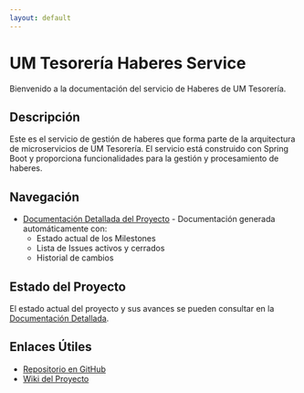 ```yaml
---
layout: default
---
```


# UM Tesorería Haberes Service

Bienvenido a la documentación del servicio de Haberes de UM Tesorería.

## Descripción

Este es el servicio de gestión de haberes que forma parte de la arquitectura de microservicios de UM Tesorería. El servicio está construido con Spring Boot y proporciona funcionalidades para la gestión y procesamiento de haberes.

## Navegación

- [Documentación Detallada del Proyecto](project-documentation.html) - Documentación generada automáticamente con:
  - Estado actual de los Milestones
  - Lista de Issues activos y cerrados
  - Historial de cambios

## Estado del Proyecto

El estado actual del proyecto y sus avances se pueden consultar en la [Documentación Detallada](project-documentation.html).

## Enlaces Útiles

- [Repositorio en GitHub](https://github.com/UM-services/um.tesoreria.haberes.service)
- [Wiki del Proyecto](https://github.com/UM-services/um.tesoreria.haberes.service/wiki) 
